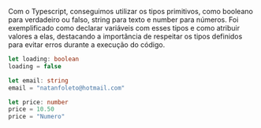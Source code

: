 
Com o Typescript, conseguimos utilizar os tipos primitivos, como booleano para verdadeiro ou falso, string para texto e number para números. Foi exemplificado como declarar variáveis com esses tipos e como atribuir valores a elas, destacando a importância de respeitar os tipos definidos para evitar erros durante a execução do código.

```ts
let loading: boolean
loading = false

let email: string
email = "natanfoleto@hotmail.com"

let price: number
price = 10.50
price = "Numero"
```
